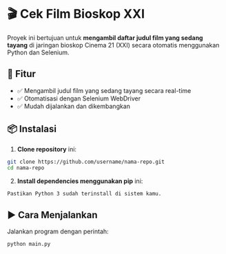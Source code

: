 # 🎬 Cek Film Bioskop XXI

Proyek ini bertujuan untuk **mengambil daftar judul film yang sedang tayang** di jaringan bioskop Cinema 21 (XXI) secara otomatis menggunakan Python dan Selenium.

## 🚀 Fitur

- ✅ Mengambil judul film yang sedang tayang secara real-time
- ✅ Otomatisasi dengan Selenium WebDriver
- ✅ Mudah dijalankan dan dikembangkan

## 📦 Instalasi

1. **Clone repository** ini:

```bash
git clone https://github.com/username/nama-repo.git
cd nama-repo
```

2. **Install dependencies menggunakan pip** ini:
```pip install -r requirements.txt
Pastikan Python 3 sudah terinstall di sistem kamu.
```

## ▶️ Cara Menjalankan
Jalankan program dengan perintah:

```python main.py```
